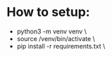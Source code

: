 <h1>How to setup:</h1>

- python3 -m venv venv \
- source /venv/bin/activate \
- pip install -r requirements.txt \
